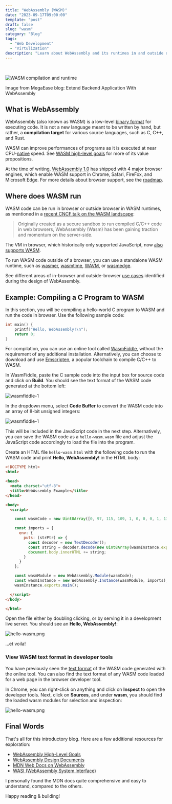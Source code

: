```yaml
---
title: "WebAssembly (WASM)"
date: "2023-09-17T09:00:00"
template: "post"
draft: false
slug: "wasm"
category: "Blog"
tags:
  - "Web Development"
  - "Virtulization"
description: "Learn about WebAssembly and its runtimes in and outside of browsers. See an example of compiling a C program to WASM and running it in a web browser."
---
```


<br>

![WASM compilation and runtime](https://megaease.com/imgs/blogs/wasm.01.png)
<figcaption>Image from MegaEase blog: Extend Backend Application With WebAssembly</figcaption>

## What is WebAssembly

WebAssembly (also known as WASM) is a low-level [binary format](https://webassembly.github.io/spec/core/binary/index.html) for executing code. It is not a new language meant to be written by hand, but rather, a **compilation target** for various source languages, such as C, C++, and Rust.

WASM can improve performances of programs as it is executed at near CPU-[native](https://en.wikipedia.org/wiki/Native_(computing)) speed. See [WASM high-level goals](https://webassembly.org/docs/high-level-goals/) for more of its value propositions.

At the time of writing, [WebAssembly 1.0](https://webassembly.github.io/mutable-global/core/intro/introduction.html) has shipped with 4 major browser engines, which enable WASM support in Chrome, Safari, FireFox, and Microsoft Edge. For more details about browser support, see the [roadmap](https://webassembly.org/roadmap/).

## Where does WASM run

WASM code can be run in browser or outside browser in WASM runtimes, as mentioned in a [recent CNCF talk on the WASM landscape](https://www.cncf.io/blog/2023/09/06/introducing-the-wasm-landscape/):

> Originally created as a secure sandbox to run compiled C/C++ code in web browsers, WebAssembly (Wasm) has been gaining traction and momentum on the server-side.

The VM in browser, which historically only supported JavaScript, now [also supports WASM](https://developer.mozilla.org/en-US/docs/WebAssembly/Concepts#how_does_webassembly_fit_into_the_web_platform).

To run WASM code outside of a browser, you can use a standalone WASM runtime, such as [wasmer](https://wasmer.io), [wasmtime](https://wasmtime.dev), [WAVM](https://github.com/WAVM/WAVM), or [wasmedge](https://wasmedge.org).

See different areas of in-browser and outside-browser [use cases](https://webassembly.org/docs/use-cases/) identified during the design of WebAssembly.

## Example: Compiling a C Program to WASM

In this section, you will be compiling a hello-world C program to WASM and run the code in browser. Use the following sample code:

```C
int main() {
    printf("Hello, WebAssembly!\n");
    return 0;
}
```

For compilation, you can use an online tool called [WasmFiddle](https://wasdk.github.io/WasmFiddle/), without the requirement of any additional installation. Alternatively, you can choose to download and use [Emscripten](https://github.com/emscripten-core/emscripten), a popular toolchain to compile C/C++ to WASM.

In WasmFiddle, paste the C sample code into the input box for source code and click on **Build**. You should see the text format of the WASM code generated at the bottom left:

![wasmfiddle-1](/media/wasm/wasmfiddle-1.png)

In the dropdown menu, select **Code Buffer** to convert the WASM code into an array of 8-bit unsigned integers:

![wasmfiddle-1](/media/wasm/wasmfiddle-2.png)

This will be included in the JavaScript code in the next step. Alternatively, you can save the WASM code as a `hello-wasm.wasm` file and adjust the JavaScript code accordingly to load the file into the program.

Create an HTML file `hello-wasm.html` with the following code to run the WASM code and print **Hello, WebAssembly!** in the HTML body:

```html
<!DOCTYPE html>
<html>

<head>
  <meta charset="utf-8">
  <title>WebAssembly Example</title>
</head>

<body>
  <script>

    const wasmCode = new Uint8Array([0, 97, 115, 109, 1, 0, 0, 0, 1, 138, 128, 128, 128, 0, 2, 96, 1, 127, 1, 127, 96, 0, 1, 127, 2, 140, 128, 128, 128, 0, 1, 3, 101, 110, 118, 4, 112, 117, 116, 115, 0, 0, 3, 130, 128, 128, 128, 0, 1, 1, 4, 132, 128, 128, 128, 0, 1, 112, 0, 0, 5, 131, 128, 128, 128, 0, 1, 0, 1, 6, 129, 128, 128, 128, 0, 0, 7, 145, 128, 128, 128, 0, 2, 6, 109, 101, 109, 111, 114, 121, 2, 0, 4, 109, 97, 105, 110, 0, 1, 10, 143, 128, 128, 128, 0, 1, 137, 128, 128, 128, 0, 0, 65, 16, 16, 0, 26, 65, 0, 11, 11, 154, 128, 128, 128, 0, 1, 0, 65, 16, 11, 20, 72, 101, 108, 108, 111, 44, 32, 87, 101, 98, 65, 115, 115, 101, 109, 98, 108, 121, 33, 0]);

    const imports = {
      env: {
        puts: (strPtr) => {
          const decoder = new TextDecoder();
          const string = decoder.decode(new Uint8Array(wasmInstance.exports.memory.buffer, strPtr));
          document.body.innerHTML += string;
        }
      }
    };

    const wasmModule = new WebAssembly.Module(wasmCode);
    const wasmInstance = new WebAssembly.Instance(wasmModule, imports);
    wasmInstance.exports.main();

  </script>
</body>

</html>
```

Open the file either by doubling clicking, or by serving it in a development live server. You should see an **Hello, WebAssembly!**:

![hello-wasm.png](/media/wasm/hello-wasm.png)

...et voila!

### View WASM text format in developer tools

You have previously seen the [text format](https://developer.mozilla.org/en-US/docs/WebAssembly/Understanding_the_text_format) of the WASM code generated with the online tool. You can also find the text format of any WASM code loaded for a web page in the browser developer tool.

In Chrome, you can right-click on anything and click on **Inspect** to open the developer tools. Next, click on **Sources**, and under **wasm**, you should find the loaded wasm modules for selection and inspection:

![hello-wasm.png](/media/wasm/wasm-devtools.png)

## Final Words

That's all for this introductory blog. Here are a few additional resources for exploration:

* [WebAssembly High-Level Goals](https://webassembly.org/docs/high-level-goals/)
* [WebAssembly Design Documents](https://github.com/WebAssembly/design)
* [MDN Web Docs on WebAssembly](https://developer.mozilla.org/en-US/docs/WebAssembly)
* [WASI (WebAssembly System Interface)](https://github.com/WebAssembly/WASI)

I personally found the MDN docs quite comprehensive and easy to understand, compared to the others.

Happy reading & building!

<br>
